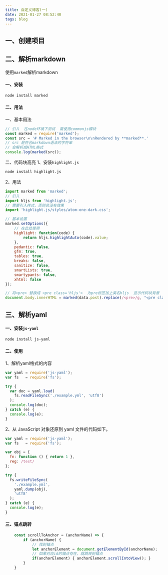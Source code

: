 ```yaml
---
title: 自定义博客(一)
date: 2021-01-27 08:52:40
tags: blog
---
```


## 一、创建项目

## 二、解析markdown
使用`marked`解析markdown

<!--more-->
#### 一、安装
```bash
node install marked
```
#### 二、用法
一、基本用法
```javascript
// 引入  在node环境下测试  需使用commonjs模块
const marked = require('marked');
const src = '# Marked in the browser\n\nRendered by **marked**.'
// src 是符合markdown语法的字符串
// 会解析成HTML格式
console.log(marked(src));
```
二、代码块高亮
1、安装`highlight.js`
```bash
node install highlight.js
```
2、用法

```javascript
import marked from 'marked';
// 引入
import hljs from 'highlight.js';
// 需要引入样式，否则会没有效果
import 'highlight.js/styles/atom-one-dark.css';

// 基本设置
marked.setOptions({
    // 在此处使用
    highlight: function(code) {
        return hljs.highlightAuto(code).value;
    },
    pedantic: false,
    gfm: true,
    tables: true,
    breaks: false,
    sanitize: false,
    smartLists: true,
    smartypants: false,
    xhtml: false
});

// 将<pre> 替换成 <pre class='hljs'>  为pre标签加上类名hljs  显示代码块背景
document.body.innerHTML = marked(data.post).replace(/<pre>/g, "<pre class='hljs'>");
```

## 三、解析yaml

#### 一、安装`js-yaml`

```bash
node install js-yaml
```

#### 二、使用

1、解析yaml格式的内容
```javascript
var yaml = require('js-yaml');
var fs   = require('fs');

try {
  var doc = yaml.load(
    fs.readFileSync('./example.yml', 'utf8')
  );
  console.log(doc);
} catch (e) {
  console.log(e);
}
```
2、从 JavaScript 对象还原到 yaml 文件的代码如下。
```javascript
var yaml = require('js-yaml');
var fs   = require('fs');

var obj = {
  fn: function () { return 1 },
  reg: /test/
};

try {
  fs.writeFileSync(
    './example.yml',
    yaml.dump(obj),
    'utf8'
  );
} catch (e) {
  console.log(e);
}
```
#### 三、锚点跳转

```javascript
    const scrollToAnchor = (anchorName) => {
        if (anchorName) {
            // 找到锚点
            let anchorElement = document.getElementById(anchorName);
            // 如果对应id的锚点存在，就跳转到锚点
            if(anchorElement) { anchorElement.scrollIntoView(); }
        }
    }
```
